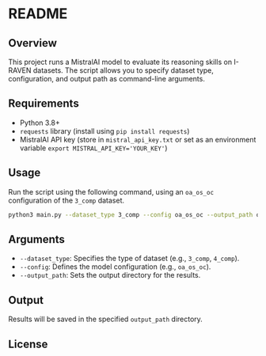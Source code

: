 # README

## Overview
This project runs a MistralAI model to evaluate its reasoning skills on I-RAVEN datasets. The script allows you to specify dataset type, configuration, and output path as command-line arguments.

## Requirements
- Python 3.8+
- `requests` library (install using `pip install requests`)
- MistralAI API key (store in `mistral_api_key.txt` or set as an environment variable `export MISTRAL_API_KEY='YOUR_KEY'`)

## Usage
Run the script using the following command, using an `oa_os_oc` configuration of the `3_comp` dataset.
```sh
python3 main.py --dataset_type 3_comp --config oa_os_oc --output_path output/3_comp/
```

## Arguments
- `--dataset_type`: Specifies the type of dataset (e.g., `3_comp`, `4_comp`).
- `--config`: Defines the model configuration (e.g., `oa_os_oc`). 
- `--output_path`: Sets the output directory for the results.

## Output
Results will be saved in the specified `output_path` directory.

## License


